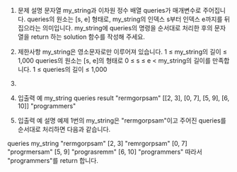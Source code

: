 1. 문제 설명
   문자열 my_string과 이차원 정수 배열 queries가 매개변수로 주어집니다. queries의 원소는 [s, e] 형태로, my_string의 인덱스 s부터 인덱스 e까지를 뒤집으라는 의미입니다. my_string에 queries의 명령을 순서대로 처리한 후의 문자열을 return 하는 solution 함수를 작성해 주세요.

2. 제한사항
   my_string은 영소문자로만 이루어져 있습니다.
   1 ≤ my_string의 길이 ≤ 1,000
   queries의 원소는 [s, e]의 형태로 0 ≤ s ≤ e < my_string의 길이를 만족합니다.
   1 ≤ queries의 길이 ≤ 1,000

3.
4. 입출력 예
   my_string queries result
   "rermgorpsam" [[2, 3], [0, 7], [5, 9], [6, 10]] "programmers"

5. 입출력 예 설명
   예제 1번의 my_string은 "rermgorpsam"이고 주어진 queries를 순서대로 처리하면 다음과 같습니다.

queries my_string
"rermgorpsam"
[2, 3] "remrgorpsam"
[0, 7] "progrmersam"
[5, 9] "prograsremm"
[6, 10] "programmers"
따라서 "programmers"를 return 합니다.
